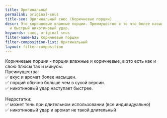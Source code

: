 ```yaml
---
title: Оригинальный
permalink: original-snus
title-seo: Оригинальный снюс (Коричневые порции)
descr: Это коричневые влажные порции. Преимущество в то что более насыщенный вкус
  и быстрый никотиновый удар.
keywords: снюс, original snus
filter-name-h2: Коричневые порции
filter-composition-list: Оригинальный
layout: filter-composition
---
```


Коричневые порции - порции влажные и коричневые, в это есть как и свою плюсы так и минусы.<br>
Преимущества:<br>
✅ вкус и аромат более насыщeн.<br>
✅ порций обычно больше чем в сухой версии.<br>
✅ никотиновый удар наступает быстрее.<br><br>
Недостатки:<br>
✅ может течь при длительном использовании (все индивидуально)<br>
✅ никотиновый удар и аромат не такой длительный